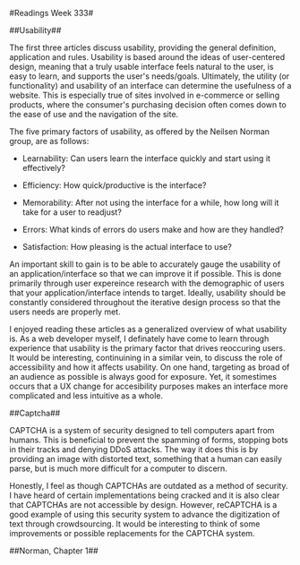 #Readings Week 333#

##Usability##

The first three articles discuss usability, providing the general definition, application and rules. Usability is based around the ideas of user-centered design, meaning that a truly usable interface feels natural to the user, is easy to learn, and supports the user's needs/goals. Ultimately, the utility (or functionality) and usability of an interface  can determine the usefulness of a website. This is especially true of sites involved in e-commerce or selling products, where the consumer's purchasing decision often comes down to the ease of use and the navigation of the site.

The five primary factors of usability, as offered by the Neilsen Norman group, are as follows: 

  * Learnability: Can users learn the interface quickly and start using
  it effectively?

  * Efficiency: How quick/productive is the interface?

  * Memorability: After not using the interface for a while, how long
  will it take for a user to readjust?

  * Errors: What kinds of errors do users make and how are they handled?

  * Satisfaction: How pleasing is the actual interface to use?

An important skill to gain is to be able to accurately gauge the usability of an application/interface so that we can improve it if possible. This is done primarily through user expereince research with the demographic of users that your application/interface intends to target. Ideally, usability should be constantly considered throughout the iterative design process so that the users needs are properly met.

I enjoyed reading these articles as a generalized overview of what usability is. As a web developer myself, I definately have come to learn through experience that usability is the primary factor that drives reoccuring users. It would be interesting, continuining in a similar vein, to discuss the role of accessibility and how it affects usability. On one hand, targeting as broad of an audience as possible is always good for exposure. Yet, it somestimes occurs that a UX change for accesibility purposes makes an interface more complicated and less intuitive as a whole. 

##Captcha##

CAPTCHA is a system of security designed to tell computers apart from humans. This is beneficial to prevent the spamming of forms, stopping bots in their tracks and denying DDoS attacks. The way it does this is by providing an image with distorted text, something that a human can easily parse, but is much more difficult for a computer to discern.

Honestly, I feel as though CAPTCHAs are outdated as a method of security. I have heard of certain implementations being cracked and it is also clear that CAPTCHAs are not accessible by design. However, reCAPTCHA is a good example of using this security system to advance the digitization of text through crowdsourcing. It would be interesting to think of some improvements or possible replacements for the CAPTCHA system.

##Norman, Chapter 1##

